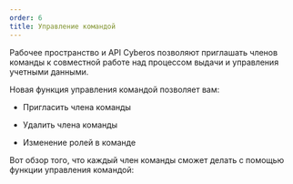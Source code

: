```yaml
---
order: 6
title: Управление командой
---
```


Рабочее пространство и API Cyberos позволяют приглашать членов команды к совместной работе над процессом выдачи и управления учетными данными.

Новая функция управления командой позволяет вам:

-  Пригласить члена команды

-  Удалить члена команды

-  Изменение ролей в команде

Вот обзор того, что каждый член команды сможет делать с помощью функции управления командой: